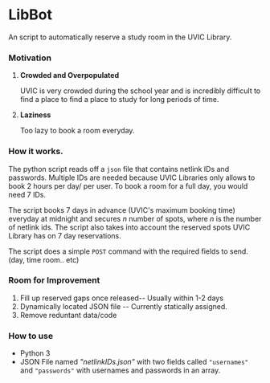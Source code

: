 # LibBot
An script to automatically reserve a study room in the UVIC Library.

### Motivation
1. **Crowded and Overpopulated**

   UVIC is very crowded during the school year and is incredibly difficult to find a place to 
   find a place to study for long periods of time. 
2. **Laziness**

   Too lazy to book a room everyday.

### How it works.
The python script reads off a `json` file that contains netlink IDs and passwords. Multiple
IDs are needed because UVIC Libraries only allows to book 2 hours per day/ per user. To book 
a room for a full day, you would need 7 IDs. 

The script books 7 days in advance (UVIC's maximum booking time) everyday at midnight and secures
_n_ number of spots, where _n_ is the number of netlink ids. The script also takes into account 
the reserved spots UVIC Library has on 7 day reservations.

The script does a simple `POST` command with the required fields to send. (day, time room.. etc)


### Room for Improvement
1. Fill up reserved gaps once released-- Usually within 1-2 days
2. Dynamically located JSON file -- Currently statically assigned.
3. Remove reduntant data/code

### How to use
  * Python 3
  * JSON File named _"netlinkIDs.json"_ with two fields called `"usernames"` and `"passwords"`
    with usernames and passwords in an array.
